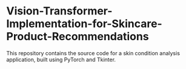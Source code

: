 # Vision-Transformer-Implementation-for-Skincare-Product-Recommendations
This repository contains the source code for a skin condition analysis application, built using PyTorch and Tkinter. 
